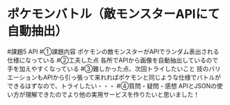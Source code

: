 # ポケモンバトル（敵モンスターAPIにて自動抽出）
#課題5 API
#①課題内容
ポケモンの敵モンスターがAPIでランダム表出される仕様になっている
#②工夫した点
各所でAPIから画像を自動抽出しているので手を加えやすくなっている
#③難しかった点、次回トライしたいこと
技のバリエーションもAPIから引っ張って来れればポケモンと同じような仕様でバトルができるはずなので、トライしたい・・・
#④質問・疑問・感想
APIとJSONの使い方が理解できたのでより他の実用サービスを作りたいと思いました！
